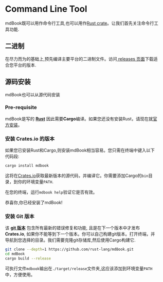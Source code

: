 # Command Line Tool

mdBook既可以用作命令行工具,也可以用作[Rust
crate](https://crates.io/crates/mdbook)。让我们首先关注命令行工具功能.

## 二进制

在尽力而为的基础上,预先编译主要平台的二进制文件。访问[ releases 页面](https://github.com/rust-lang/mdBook/releases)下载适合您平台的版本.

## 源码安装

mdBook也可以从源代码安装

### Pre-requisite

mdBook是写的 **[Rust](https://www.rust-lang.org/)** 因此需要**Cargo**编译。如果您还没有安装Rust，请现在就[官方安装](https://www.rust-lang.org/zh-CN/tools/install)。

### 安装 Crates.io 的版本

如果您已安装Rust和Cargo,则安装mdBook相当容易。您只需在终端中键入以下代码段:

```bash
cargo install mdbook
```

这将在[Crates.io](https://crates.io/)获取最新版本的源代码，并编译它。你需要添加Cargo的`bin`目录，到你的环境变量`PATH`.

在您的终端，运行`mdbook help`验证它是否有效。

恭喜你,你已经安装了mdBook!

### 安装 Git 版本

该 **[git 版本](https://github.com/rust-lang/mdBook)** 包含所有最新的错误修复和功能, 且是在下一个版本中才发布**Crates.io**, 如果你不能等到下一个版本。你可以自己构建git版本。打开终端，并导航到您选择的目录。我们需要克隆git存储库,然后使用Cargo构建它.

```bash
git clone --depth=1 https://github.com/rust-lang/mdBook.git
cd mdBook
cargo build --release
```

可执行文件`mdbook`输出在`./target/release`文件夹,这应该添加到环境变量`PATH`中，方便使用。

